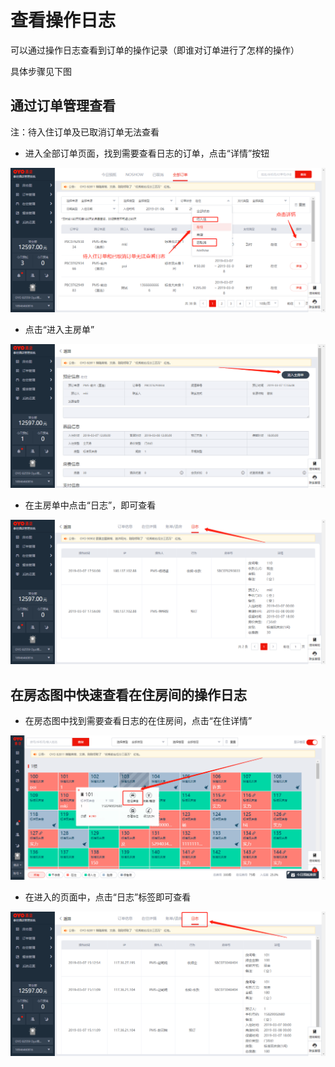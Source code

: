# 查看操作日志

可以通过操作日志查看到订单的操作记录（即谁对订单进行了怎样的操作）

具体步骤见下图

## 通过订单管理查看

注：待入住订单及已取消订单无法查看

* 进入全部订单页面，找到需要查看日志的订单，点击“详情”按钮

![](../.gitbook/assets/image%20%28333%29.png)

* 点击“进入主房单”

![](../.gitbook/assets/image%20%28615%29.png)

* 在主房单中点击“日志”，即可查看

![](../.gitbook/assets/image%20%2838%29.png)

## 在房态图中快速查看在住房间的操作日志

* 在房态图中找到需要查看日志的在住房间，点击“在住详情”

![](../.gitbook/assets/image%20%28607%29.png)

* 在进入的页面中，点击“日志”标签即可查看

![](../.gitbook/assets/image%20%28359%29.png)

